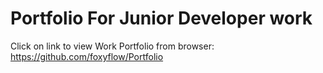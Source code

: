 # Portfolio For Junior Developer work
Click on link to view Work Portfolio from browser:
https://github.com/foxyflow/Portfolio 

